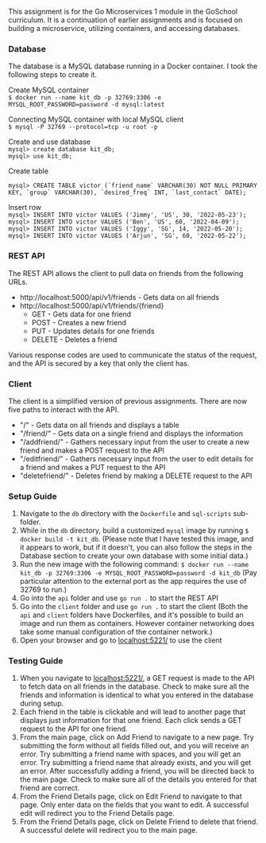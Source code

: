 This assignment is for the Go Microservices 1 module in the GoSchool curriculum. It is a continuation of earlier assignments and is focused on building a microservice, utilizing containers, and accessing databases.

### Database
The database is a MySQL database running in a Docker container. I took the following steps to create it.

Create MySQL container  
`$ docker run --name kit_db -p 32769:3306 -e MYSQL_ROOT_PASSWORD=password -d mysql:latest`

Connecting MySQL container with local MySQL client  
`$ mysql -P 32769 --protocol=tcp -u root -p`

Create and use database  
`mysql> create database kit_db;`  
`mysql> use kit_db;`

Create table

	mysql> CREATE TABLE victor (`friend_name` VARCHAR(30) NOT NULL PRIMARY KEY, `group` VARCHAR(30), `desired_freq` INT, `last_contact` DATE);

Insert row  
`mysql> INSERT INTO victor VALUES ('Jimmy', 'US', 30, '2022-05-23');`  
`mysql> INSERT INTO victor VALUES ('Ben', 'US', 60, '2022-04-09');`  
`mysql> INSERT INTO victor VALUES ('Iggy', 'SG', 14, '2022-05-20');`  
`mysql> INSERT INTO victor VALUES ('Arjun', 'SG', 60, '2022-05-22');`  

### REST API
The REST API allows the client to pull data on friends from the following URLs.
- http://localhost:5000/api/v1/friends - Gets data on all friends
- http://localhost:5000/api/v1/friends/{friend}
	- GET - Gets data for one friend
	- POST - Creates a new friend
	- PUT - Updates details for one friends
	- DELETE - Deletes a friend

Various response codes are used to communicate the status of the request, and the API is secured by a key that only the client has.

### Client
The client is a simplified version of previous assignments. There are now five paths to interact with the API.
- "/" - Gets data on all friends and displays a table
- "/friend/" - Gets data on a single friend and displays the information
- "/addfriend/" - Gathers necessary input from the user to create a new friend and makes a POST request to the API
- "/editfriend/" - Gathers necessary input from the user to edit details for a friend and makes a PUT request to the API
- "deletefriend/" - Deletes friend by making a DELETE request to the API

### Setup Guide
1. Navigate to the `db` directory with the `Dockerfile` and `sql-scripts` sub-folder.
2. While in the `db` directory, build a customized `mysql` image by running `$ docker build -t kit_db`.
(Please note that I have tested this image, and it appears to work, but if it doesn't, you can also follow the steps in the Database section to create your own database with some initial data.)
3. Run the new image with the following command: `$ docker run --name kit_db -p 32769:3306 -e MYSQL_ROOT_PASSWORD=password -d kit_db`
(Pay particular attention to the external port as the app requires the use of 32769 to run.)
4. Go into the `api` folder and use `go run .` to start the REST API
5. Go into the `client` folder and use `go run .` to start the client
(Both the `api` and `client` folders have Dockerfiles, and it's possible to build an image and run them as containers. However container networking does take some manual configuration of the container network.)
7. Open your browser and go to [localhost:5221/](localhost:5221/) to use the client

### Testing Guide
1. When you navigate to [localhost:5221/](localhost:5221/), a GET request is made to the API to fetch data on all friends in the database. Check to make sure all the friends and information is identical to what you entered in the database during setup.
2. Each friend in the table is clickable and will lead to another page that displays just information for that one friend. Each click sends a GET request to the API for one friend.
3. From the main page, click on Add Friend to navigate to a new page. Try submitting the form without all fields filled out, and you will receive an error. Try submitting a friend name with spaces, and you will get an error. Try submitting a friend name that already exists, and you will get an error. After successfully adding a friend, you will be directed back to the main page. Check to make sure all of the details you entered for that friend are correct.
4. From the Friend Details page, click on Edit Friend to navigate to that page. Only enter data on the fields that you want to edit. A successful edit will redirect you to the Friend Details page.
5. From the Friend Details page, click on Delete Friend to delete that friend. A successful delete will redirect you to the main page.
